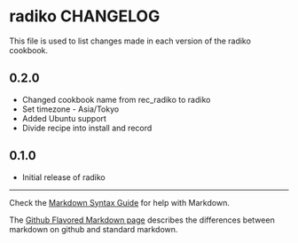 radiko CHANGELOG
====================

This file is used to list changes made in each version of the radiko cookbook.

0.2.0
-----
- Changed cookbook name from rec_radiko to radiko
- Set timezone - Asia/Tokyo
- Added Ubuntu support
- Divide recipe into install and record

0.1.0
-----
- Initial release of radiko

- - -
Check the [Markdown Syntax Guide](http://daringfireball.net/projects/markdown/syntax) for help with Markdown.

The [Github Flavored Markdown page](http://github.github.com/github-flavored-markdown/) describes the differences between markdown on github and standard markdown.
